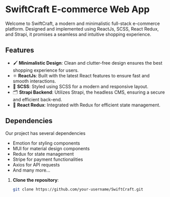 # SwiftCraft E-commerce Web App

Welcome to SwiftCraft, a modern and minimalistic full-stack e-commerce platform. Designed and implemented using ReactJs, SCSS, React Redux, and Strapi, it promises a seamless and intuitive shopping experience.

## Features

- 🖌 **Minimalistic Design**: Clean and clutter-free design ensures the best shopping experience for users.
- ⚛ **ReactJs**: Built with the latest React features to ensure fast and smooth interactions.
- 💅 **SCSS**: Styled using SCSS for a modern and responsive layout.
- 🗂 **Strapi Backend**: Utilizes Strapi, the headless CMS, ensuring a secure and efficient back-end.
- 🔄 **React Redux**: Integrated with Redux for efficient state management.

## Dependencies

Our project has several dependencies

- Emotion for styling components
- MUI for material design components
- Redux for state management
- Stripe for payment functionalities
- Axios for API requests
- And many more...

1. **Clone the repository**:
   ```bash
   git clone https://github.com/your-username/SwiftCraft.git
